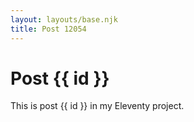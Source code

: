 ```yaml
---
layout: layouts/base.njk
title: Post 12054
---
```


# Post {{ id }}

This is post {{ id }} in my Eleventy project.

